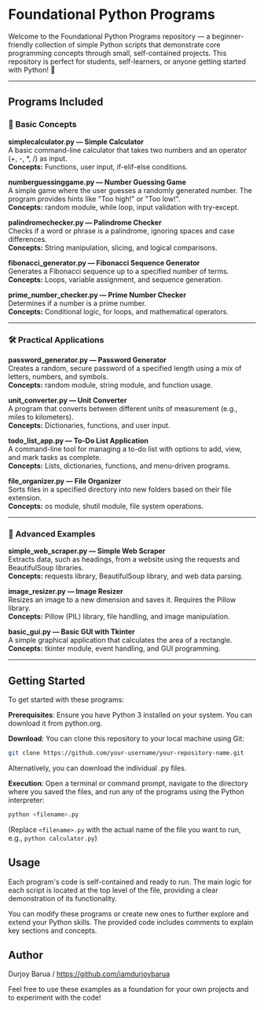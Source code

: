 # Foundational Python Programs

Welcome to the Foundational Python Programs repository — a beginner-friendly collection of simple Python scripts that demonstrate core programming concepts through small, self-contained projects. This repository is perfect for students, self-learners, or anyone getting started with Python! 🚀

---

## Programs Included

### 🧠 Basic Concepts

**simplecalculator.py — Simple Calculator**  
A basic command-line calculator that takes two numbers and an operator (+, -, *, /) as input.  
**Concepts:** Functions, user input, if-elif-else conditions.

**numberguessinggame.py — Number Guessing Game**  
A simple game where the user guesses a randomly generated number. The program provides hints like "Too high!" or "Too low!".  
**Concepts:** random module, while loop, input validation with try-except.

**palindromechecker.py — Palindrome Checker**  
Checks if a word or phrase is a palindrome, ignoring spaces and case differences.  
**Concepts:** String manipulation, slicing, and logical comparisons.

**fibonacci_generator.py — Fibonacci Sequence Generator**  
Generates a Fibonacci sequence up to a specified number of terms.  
**Concepts:** Loops, variable assignment, and sequence generation.

**prime_number_checker.py — Prime Number Checker**  
Determines if a number is a prime number.  
**Concepts:** Conditional logic, for loops, and mathematical operators.

---

### 🛠️ Practical Applications

**password_generator.py — Password Generator**  
Creates a random, secure password of a specified length using a mix of letters, numbers, and symbols.  
**Concepts:** random module, string module, and function usage.

**unit_converter.py — Unit Converter**  
A program that converts between different units of measurement (e.g., miles to kilometers).  
**Concepts:** Dictionaries, functions, and user input.

**todo_list_app.py — To-Do List Application**  
A command-line tool for managing a to-do list with options to add, view, and mark tasks as complete.  
**Concepts:** Lists, dictionaries, functions, and menu-driven programs.

**file_organizer.py — File Organizer**  
Sorts files in a specified directory into new folders based on their file extension.  
**Concepts:** os module, shutil module, file system operations.

---

### 🚀 Advanced Examples

**simple_web_scraper.py — Simple Web Scraper**  
Extracts data, such as headings, from a website using the requests and BeautifulSoup libraries.  
**Concepts:** requests library, BeautifulSoup library, and web data parsing.

**image_resizer.py — Image Resizer**  
Resizes an image to a new dimension and saves it. Requires the Pillow library.  
**Concepts:** Pillow (PIL) library, file handling, and image manipulation.

**basic_gui.py — Basic GUI with Tkinter**  
A simple graphical application that calculates the area of a rectangle.  
**Concepts:** tkinter module, event handling, and GUI programming.


---

## Getting Started

To get started with these programs:

**Prerequisites**: Ensure you have Python 3 installed on your system. You can download it from python.org.

**Download**: You can clone this repository to your local machine using Git:

```bash
git clone https://github.com/your-username/your-repository-name.git
```
Alternatively, you can download the individual .py files.

**Execution**: Open a terminal or command prompt, navigate to the directory where you saved the files, and run any of the programs using the Python interpreter:

```bash
python <filename>.py
```
(Replace `<filename>.py` with the actual name of the file you want to run, e.g., `python calculator.py`)

## Usage

Each program's code is self-contained and ready to run. The main logic for each script is located at the top level of the file, providing a clear demonstration of its functionality.

You can modify these programs or create new ones to further explore and extend your Python skills. The provided code includes comments to explain key sections and concepts.


## Author

Durjoy Barua / https://github.com/iamdurjoybarua

Feel free to use these examples as a foundation for your own projects and to experiment with the code!
